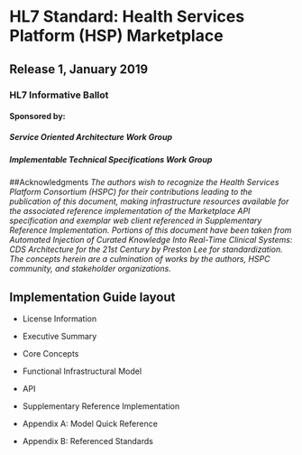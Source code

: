 # HL7 Standard: Health Services Platform (HSP) Marketplace 
## Release 1, January 2019
### HL7 Informative Ballot

#### Sponsored by:
##### Service Oriented Architecture Work Group
##### Implementable Technical Specifications Work Group

##Acknowledgments
*The authors wish to recognize the Health Services Platform Consortium (HSPC) for their contributions leading to the publication of this document, making infrastructure resources available for the associated reference implementation of the Marketplace API specification and exemplar web client referenced in Supplementary Reference Implementation.
Portions of this document have been taken from Automated Injection of Curated Knowledge Into Real-Time Clinical Systems: CDS Architecture for the 21st Century by Preston Lee for standardization. The concepts herein are a culmination of works by the authors, HSPC community, and stakeholder organizations.*

## Implementation Guide layout

* License Information 

* Executive Summary 

* Core Concepts

* Functional Infrastructural Model

* API

* Supplementary Reference Implementation

* Appendix A: Model Quick Reference

* Appendix B: Referenced Standards
